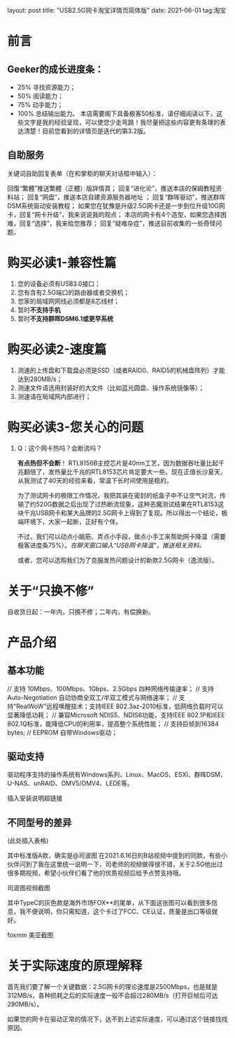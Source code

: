 layout: post
title: "USB2.5G网卡淘宝详情页简体版"
date: 2021-06-01 
tag:淘宝

# 前言

## Geeker的成长进度条：

* 25% 寻找资源能力；
* 50% 阅读能力；
* 75% 动手能力；
* 100% 总结输出能力。
  本店需要阁下具备极客50标准，请仔细阅读以下，这些文字是我的经验呈现，可以使您少走弯路！我尽量把这些内容更有条理的表达清楚！目前您看到的详情页是迭代的第3.2版。

## 自助服务

关键词自助回复表单（在和掌柜的聊天对话框中输入）：

回復“繁體”推送繁體（正體）版詳情頁；
回复“进化论”，推送本店的保姆教程资料站；
回复“网盘”，推送本店自建资源服务器地址 ；
回复“群晖驱动”，推送群晖DSM系统驱动安装教程；
如果您在犹豫是升级2.5G网卡还是一步到位升级10G网卡，回复“网卡升级”，我来说说我的观点；
本店的网卡有4个造型，如果您选择困难，回复“选择”，我来给您推荐；
回复“疑难杂症”，推送目前收集的一些奇怪问题。

# 购买必读1-兼容性篇

1. 您的设备必须有USB3.0接口；
2. 您有含有2.5G端口的路由器或者交换机；
3. 您家的局域网网线必须都是8芯线材；
4. 暂时**不支持手机**
5. 暂时**不支持群晖DSM6.1或更早系统**

# 购买必读2-速度篇

1. 测速的上传盘和下载盘必须是SSD（或者RAID0、RAID5的机械盘阵列）才能达到280MB/s；
2. 测速文件请选用封装好的大文件（比如蓝光圆盘、操作系统镜像等）；
3. 测速请在局域网内部进行；

# 购买必读3-您关心的问题

1.  Q：这个网卡热吗？会断流吗？ 

    **有点热但不会断**！ RTL8156B主控芯片是40nm工艺，因为数据吞吐量比起千兆翻倍了，发热量比千兆的RTL8153芯片肯定要大一些。现在正值长沙夏天，从我测试了40天的经验来看，常温下长时间使用是稳的。
    
    为了测试网卡的极限工作情况，我把其装在密封的纸盒子中不让空气对流，传输了约520G数据之后出现了过热断流现象，这种恶魔测试结果在RTL8153这块千兆USB网卡和某大品牌的2.5G网卡上得到了复现。所以得出一个结论，极端环境下，大家一起断，正好有个伴。
    
    不过，我们可以动点小脑筋、弄点小手段，做点小手工来帮助网卡降温（需要极客进度条75%）。*在聊天窗口输入“USB网卡降温”，推送相关资料。*
    
    或者，您可以选购我们为了克服发热问题设计的新款2.5G网卡（逸流版）。

# 关于“只换不修”

自收货日起：一年内，只换不修；二年内，有偿换新。

# 产品介绍

## 基本功能

// 支持 10Mbps、100Mbps、1Gbps、2.5Gbps 四种网络传输速率；
// 支持Auto-Negotiation 自动协商全双工/半双工模式与网络速率；
// 支持“RealWoW”远程唤醒技术；支持IEEE 802.3az-2010标准，低网络负载时可以显著降低功耗；
// 兼容Microsoft NDIS5、NDIS6功能，支持IEEE 802.1P和IEEE 802.1Q标准，能降低CPU的利用率，提高整个系统性能；
// 支持巨帧到16384 bytes;
// EEPROM 自带Windows驱动；

## 驱动支持

驱动程序支持的操作系统有Windows系列、Linux、MacOS、ESXI、群晖DSM、U-NAS、unRAID、OMV5/OMV4、LEDE等。

插入安装说明超链接

## 不同型号的差异

(此处插入表格)

其中标准版A款，确实是@司波图 在2021.6.16日的B站视频中提到的同款，有些小伙伴问到了我在这里统一说明一下，司老师的视频做得很不错，关于2.5G他出过很多期视频，希望小伙伴们看了他的优质视频后给予点赞支持哦。

司波图视频截图

其中TypeC的灰色款是海外市场FOX**的尾单，从下面这张图可以看到很多信息，我不便说明，你只需知道，这个卡过了FCC、CE认证，质量是出口等级就好。

foxmm 美亚截图

# 关于实际速度的原理解释

首先我们要了解一个关键数据：2.5G网卡的理论速度是2500Mbps，也是就是312MB/s，各种损耗之后的实际速度一般不会超过280MB/s（打开巨帧后可达290MB/s）。

如果您的网卡在驱动正常的情况下，达不到上述实际速度，可以通过这个链接找找原因。

